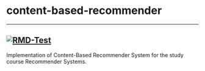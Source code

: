 # content-based-recommender
-------------
[![RMD-Test](https://github.com/SimonStaehli/content-based-recommender/actions/workflows/rmd_test.yaml/badge.svg)](https://github.com/SimonStaehli/content-based-recommender/actions/workflows/rmd_test.yaml)
-------------
Implementation of Content-Based Recommender System for the study course Recommender Systems.
